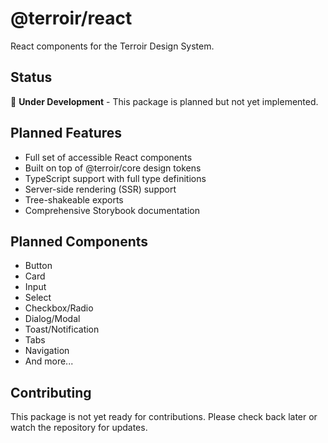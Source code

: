 # @terroir/react

React components for the Terroir Design System.

## Status

🚧 **Under Development** - This package is planned but not yet implemented.

## Planned Features

- Full set of accessible React components
- Built on top of @terroir/core design tokens
- TypeScript support with full type definitions
- Server-side rendering (SSR) support
- Tree-shakeable exports
- Comprehensive Storybook documentation

## Planned Components

- Button
- Card
- Input
- Select
- Checkbox/Radio
- Dialog/Modal
- Toast/Notification
- Tabs
- Navigation
- And more...

## Contributing

This package is not yet ready for contributions. Please check back later or watch the repository for updates.
